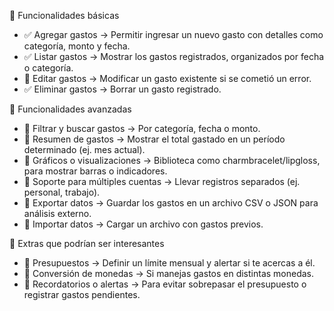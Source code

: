 🔹 Funcionalidades básicas
- ✅ Agregar gastos → Permitir ingresar un nuevo gasto con detalles como categoría, monto y fecha.
- ✅ Listar gastos → Mostrar los gastos registrados, organizados por fecha o categoría.
- 🎯 Editar gastos → Modificar un gasto existente si se cometió un error.
- ✅ Eliminar gastos → Borrar un gasto registrado.

🔹 Funcionalidades avanzadas
- 🎯 Filtrar y buscar gastos → Por categoría, fecha o monto.
- 🎯 Resumen de gastos → Mostrar el total gastado en un período determinado (ej. mes actual).
- 🎯 Gráficos o visualizaciones → Biblioteca como charmbracelet/lipgloss, para mostrar barras o indicadores.
- 🎯 Soporte para múltiples cuentas → Llevar registros separados (ej. personal, trabajo).
- 🎯 Exportar datos → Guardar los gastos en un archivo CSV o JSON para análisis externo.
- 🎯 Importar datos → Cargar un archivo con gastos previos.

🔹 Extras que podrían ser interesantes
- 🎯 Presupuestos → Definir un límite mensual y alertar si te acercas a él.
- 🎯 Conversión de monedas → Si manejas gastos en distintas monedas.
- 🎯 Recordatorios o alertas → Para evitar sobrepasar el presupuesto o registrar gastos pendientes.
